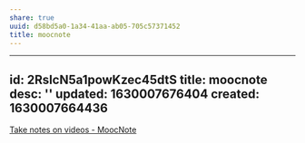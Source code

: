 ```yaml
---
share: true
uuid: d58bd5a0-1a34-41aa-ab05-705c57371452
title: moocnote
---
```

---
id: 2RsIcN5a1powKzec45dtS
title: moocnote
desc: ''
updated: 1630007676404
created: 1630007664436
---

[Take notes on videos - MoocNote](https://moocnote.com/)